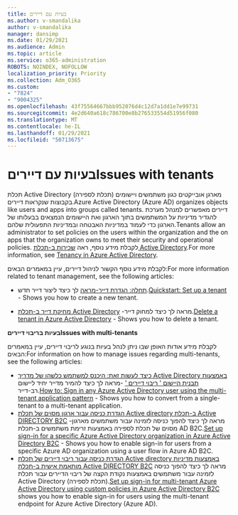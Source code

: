 ```yaml
---
title: בעיות עם דיירים
ms.author: v-smandalika
author: v-smandalika
manager: dansimp
ms.date: 01/29/2021
ms.audience: Admin
ms.topic: article
ms.service: o365-administration
ROBOTS: NOINDEX, NOFOLLOW
localization_priority: Priority
ms.collection: Adm_O365
ms.custom:
- "7824"
- "9004325"
ms.openlocfilehash: 43f75564667bbb952076d4c12d7a1dd1e7e99731
ms.sourcegitcommit: 4e2d640a618c786700e8b276533554d51956f080
ms.translationtype: MT
ms.contentlocale: he-IL
ms.lasthandoff: 01/29/2021
ms.locfileid: "50713675"
---
```

# <a name="issues-with-tenants"></a><span data-ttu-id="482f8-102">בעיות עם דיירים</span><span class="sxs-lookup"><span data-stu-id="482f8-102">Issues with tenants</span></span>

<span data-ttu-id="482f8-103">תכלת Active Directory (תכלת לספירה) מארגן אובייקטים כגון משתמשים ויישומים בקבוצות שנקראות דיירים.</span><span class="sxs-lookup"><span data-stu-id="482f8-103">Azure Active Directory (Azure AD) organizes objects like users and apps into groups called tenants.</span></span> <span data-ttu-id="482f8-104">דיירים מאפשרים למנהל מערכת להגדיר מדיניות על המשתמשים בתוך הארגון ואת היישומים הנמצאים בבעלותו של הארגון כדי לעמוד במדיניות האבטחה ובמדיניות התפעולית שלהם.</span><span class="sxs-lookup"><span data-stu-id="482f8-104">Tenants allow an administrator to set policies on the users within the organization and the on apps that the organization owns to meet their security and operational policies.</span></span> <span data-ttu-id="482f8-105">לקבלת מידע נוסף, ראה [שכירות ב-תכלת Active Directory](https://docs.microsoft.com/azure/active-directory/develop/single-and-multi-tenant-apps).</span><span class="sxs-lookup"><span data-stu-id="482f8-105">For more information, see [Tenancy in Azure Active Directory](https://docs.microsoft.com/azure/active-directory/develop/single-and-multi-tenant-apps).</span></span>

<span data-ttu-id="482f8-106">לקבלת מידע נוסף הקשור לניהול דיירים, עיין במאמרים הבאים:</span><span class="sxs-lookup"><span data-stu-id="482f8-106">For more information related to tenant management, see the following articles:</span></span>

- <span data-ttu-id="482f8-107">[תחלה: הגדרת דייר-מראה](https://docs.microsoft.com/azure/active-directory/develop/quickstart-create-new-tenant) לך כיצד ליצור דייר חדש.</span><span class="sxs-lookup"><span data-stu-id="482f8-107">[Quickstart: Set up a tenant](https://docs.microsoft.com/azure/active-directory/develop/quickstart-create-new-tenant) - Shows you how to create a new tenant.</span></span>

- <span data-ttu-id="482f8-108">[מחיקת דייר ב-תכלת Active Directory](https://docs.microsoft.com/azure/active-directory/enterprise-users/directory-delete-howto) -מראה לך כיצד למחוק דייר.</span><span class="sxs-lookup"><span data-stu-id="482f8-108">[Delete a tenant in Azure Active Directory](https://docs.microsoft.com/azure/active-directory/enterprise-users/directory-delete-howto) - Shows you how to delete a tenant.</span></span>

<span data-ttu-id="482f8-109">**בעיות בריבוי דיירים**</span><span class="sxs-lookup"><span data-stu-id="482f8-109">**Issues with multi-tenants**</span></span>

<span data-ttu-id="482f8-110">לקבלת מידע אודות האופן שבו ניתן לנהל בעיות בנוגע לריבוי דיירים, עיין במאמרים הבאים:</span><span class="sxs-lookup"><span data-stu-id="482f8-110">For information on how to manage issues regarding multi-tenants, see the following articles:</span></span>

- <span data-ttu-id="482f8-111">[כיצד לעשות זאת: היכנס למשתמש כלשהו של מדריך Active Directory באמצעות תבנית היישום ' ריבוי דיירים '](https://docs.microsoft.com/azure/active-directory/develop/howto-convert-app-to-be-multi-tenant) -מראה לך כיצד להמיר מדייר יחיד ליישום רב-דייר.</span><span class="sxs-lookup"><span data-stu-id="482f8-111">[How to: Sign in any Azure Active Directory user using the multi-tenant application pattern](https://docs.microsoft.com/azure/active-directory/develop/howto-convert-app-to-be-multi-tenant) - Shows you how to convert from a single-tenant to a multi-tenant application.</span></span>
- <span data-ttu-id="482f8-112">[הגדרת כניסה עבור ארגון מסוים של תכלת Active directory ב-תכלת Active DIRECTORY B2C](https://docs.microsoft.com/azure/active-directory-b2c/identity-provider-azure-ad-single-tenant?pivots=b2c-user-flow) -מראה לך כיצד להפוך כניסה לזמינה עבור משתמשים מארגון מסוים של תכלת לספירה באמצעות זרימת משתמשים ב-תכלת AD B2C.</span><span class="sxs-lookup"><span data-stu-id="482f8-112">[Set up sign-in for a specific Azure Active Directory organization in Azure Active Directory B2C](https://docs.microsoft.com/azure/active-directory-b2c/identity-provider-azure-ad-single-tenant?pivots=b2c-user-flow) - Shows you how to enable sign-in for users from a specific Azure AD organization using a user flow in Azure AD B2C.</span></span>
- <span data-ttu-id="482f8-113">[הגדרת כניסה עבור ריבוי דיירים של תכלת Active directory באמצעות מדיניות מותאמת אישית ב-תכלת Active DIRECTORY B2C](https://docs.microsoft.com/azure/active-directory-b2c/identity-provider-azure-ad-multi-tenant?pivots=b2c-custom-policy)  מראה לך כיצד להפוך כניסה לזמינה עבור משתמשים באמצעות נקודת הקצה של ריבוי הדיירים עבור תכלת Active Directory (תכלת לספירה).</span><span class="sxs-lookup"><span data-stu-id="482f8-113">[Set up sign-in for multi-tenant Azure Active Directory using custom policies in Azure Active Directory B2C](https://docs.microsoft.com/azure/active-directory-b2c/identity-provider-azure-ad-multi-tenant?pivots=b2c-custom-policy)  shows you how to enable sign-in for users using the multi-tenant endpoint for Azure Active Directory (Azure AD).</span></span>






